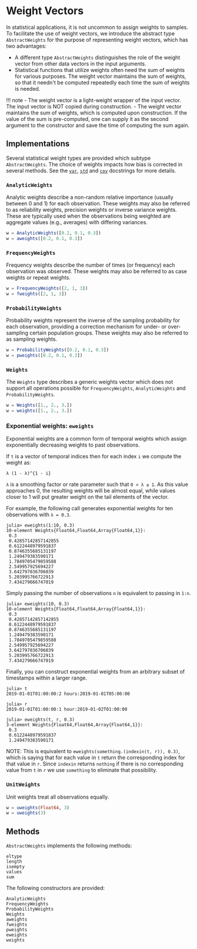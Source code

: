 # Weight Vectors

In statistical applications, it is not uncommon to assign weights to samples. To facilitate the use of weight vectors, we introduce the abstract type `AbstractWeights` for the purpose of representing weight vectors, which has two advantages:

- A different type `AbstractWeights` distinguishes the role of the weight vector from other data vectors in the input arguments.
- Statistical functions that utilize weights often need the sum of weights for various purposes. The weight vector maintains the sum of weights, so that it needn't be computed repeatedly each time the sum of weights is needed.

!!! note
    - The weight vector is a light-weight wrapper of the input vector. The input vector is NOT copied during construction.
    - The weight vector maintains the sum of weights, which is computed upon construction. If the value of the sum is pre-computed, one can supply it as the second argument to the constructor and save the time of computing the sum again.


## Implementations

Several statistical weight types are provided which subtype `AbstractWeights`. The choice of weights impacts how bias is corrected in several methods. See the [`var`](@ref), [`std`](@ref) and [`cov`](@ref) docstrings for more details.

### `AnalyticWeights`

Analytic weights describe a non-random relative importance (usually between 0 and 1) for each observation. These weights may also be referred to as reliability weights, precision weights or inverse variance weights. These are typically used when the observations being weighted are aggregate values (e.g., averages) with differing variances.

```julia
w = AnalyticWeights([0.2, 0.1, 0.3])
w = aweights([0.2, 0.1, 0.3])
```

### `FrequencyWeights`

Frequency weights describe the number of times (or frequency) each observation was observed. These weights may also be referred to as case weights or repeat weights.

```julia
w = FrequencyWeights([2, 1, 3])
w = fweights([2, 1, 3])
```

### `ProbabilityWeights`

Probability weights represent the inverse of the sampling probability for each observation, providing a correction mechanism for under- or over-sampling certain population groups. These weights may also be referred to as sampling weights.

```julia
w = ProbabilityWeights([0.2, 0.1, 0.3])
w = pweights([0.2, 0.1, 0.3])
```

### `Weights`

The `Weights` type describes a generic weights vector which does not support all operations possible for `FrequencyWeights`, `AnalyticWeights` and `ProbabilityWeights`.

```julia
w = Weights([1., 2., 3.])
w = weights([1., 2., 3.])
```

### Exponential weights: `eweights`

Exponential weights are a common form of temporal weights which assign exponentially decreasing
weights to past observations.

If `t` is a vector of temporal indices then for each index `i` we compute the weight as:

``λ (1 - λ)^{1 - i}``

``λ`` is a smoothing factor or rate parameter such that ``0 < λ ≤ 1``.
As this value approaches 0, the resulting weights will be almost equal,
while values closer to 1 will put greater weight on the tail elements of the vector.

For example, the following call generates exponential weights for ten observations with ``λ = 0.3``.
```julia-repl
julia> eweights(1:10, 0.3)
10-element Weights{Float64,Float64,Array{Float64,1}}:
 0.3
 0.42857142857142855
 0.6122448979591837
 0.8746355685131197
 1.249479383590171
 1.7849705479859588
 2.549957925694227
 3.642797036706039
 5.203995766722913
 7.434279666747019
```

Simply passing the number of observations `n` is equivalent to passing in `1:n`.

```julia-repl
julia> eweights(10, 0.3)
10-element Weights{Float64,Float64,Array{Float64,1}}:
 0.3
 0.42857142857142855
 0.6122448979591837
 0.8746355685131197
 1.249479383590171
 1.7849705479859588
 2.549957925694227
 3.642797036706039
 5.203995766722913
 7.434279666747019
```

Finally, you can construct exponential weights from an arbitrary subset of timestamps within a larger range.

```julia-repl
julia> t
2019-01-01T01:00:00:2 hours:2019-01-01T05:00:00

julia> r
2019-01-01T01:00:00:1 hour:2019-01-02T01:00:00

julia> eweights(t, r, 0.3)
3-element Weights{Float64,Float64,Array{Float64,1}}:
 0.3
 0.6122448979591837
 1.249479383590171
```

NOTE: This is equivalent to `eweights(something.(indexin(t, r)), 0.3)`, which is saying that for each value in `t` return the corresponding index for that value in `r`.
Since `indexin` returns `nothing` if there is no corresponding value from `t` in `r` we use `something` to eliminate that possibility.

### `UnitWeights`

Unit weights treat all observations equally.

```julia
w = uweights(Float64, 3)
w = uweights(3)
```

## Methods

`AbstractWeights` implements the following methods:
```
eltype
length
isempty
values
sum
```

The following constructors are provided:
```@docs
AnalyticWeights
FrequencyWeights
ProbabilityWeights
Weights
aweights
fweights
pweights
eweights
weights
```
